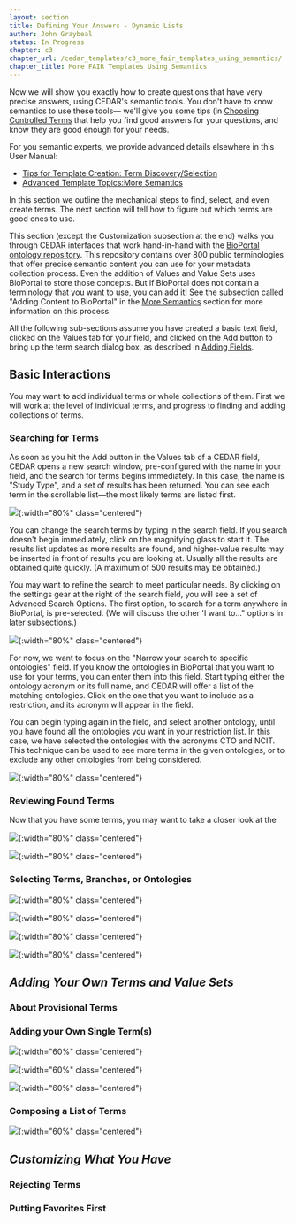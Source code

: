 ```yaml
---
layout: section
title: Defining Your Answers - Dynamic Lists
author: John Graybeal
status: In Progress
chapter: c3
chapter_url: /cedar_templates/c3_more_fair_templates_using_semantics/
chapter_title: More FAIR Templates Using Semantics
---
```


Now we will show you exactly how to create questions 
that have very precise answers, using CEDAR's semantic tools.
You don't have to know semantics to use these tools—
we'll give you some tips (in [Choosing Controlled Terms](https://metadatacenter.github.io/cedar-manual/sections/c3/3_choosing_controlled_terms/) that help you find good answers for your questions,
and know they are good enough for your needs.

For you semantic experts, we provide advanced details elsewhere in this User Manual:
* [Tips for Template Creation: Term Discovery/Selection](https://metadatacenter.github.io/cedar-manual/sections/c5/term_discovery_selection/)
* [Advanced Template Topics:More Semantics](https://metadatacenter.github.io/cedar-manual/sections/c4/more_semantics/)

In this section we outline the mechanical steps to find, select, and even create terms. 
The next section will tell how to figure out which terms are good ones to use.

This section (except the Customization subsection at the end)
walks you through CEDAR interfaces that work hand-in-hand with the 
[BioPortal ontology repository](https://bioportal.bioontology.org). 
This repository contains over 800 public terminologies that offer precise semantic content
you can use for your metadata collection process. 
Even the addition of Values and Value Sets uses BioPortal to store those concepts.
But if BioPortal does not contain a terminology that you want to use, you can add it!
See the subsection called "Adding Content to BioPortal" in the [More Semantics](https://metadatacenter.github.io/cedar-manual/sections/c4/more_semantics/) section for more information on this process.

All the following sub-sections assume you have created a basic text field, 
clicked on the Values tab for your field,
and clicked on the Add button to bring up the term search dialog box, 
as described in [Adding Fields](https://metadatacenter.github.io/cedar-manual/sections/c2/2_adding_fields/).

## Basic Interactions

You may want to add individual terms or whole collections of them. 
First we will work at the level of individual terms, and 
progress to finding and adding collections of terms.


### Searching for Terms

As soon as you hit the Add button in the Values tab of a CEDAR field,
CEDAR opens a new search window, pre-configured with the name in your field, 
and the search for terms begins immediately.
In this case, the name is "Study Type", and a set of results has been returned.
You can see each term in the scrollable list—the most likely terms are listed first.

![](https://github.com/metadatacenter/cedar-manual/raw/master/docs/assets/imgs/search-for-terms-list-results-20191229.png){:width="80%" class="centered"}

You can change the search terms by typing in the search field. 
If you search doesn't begin immediately, click on the magnifying glass to start it.
The results list updates as more results are found,
and higher-value results may be inserted in front of results you are looking at.
Usually all the results are obtained quite quickly.
(A maximum of 500 results may be obtained.)

You may want to refine the search to meet particular needs.
By clicking on the settings gear at the right of the search field,
you will see a set of Advanced Search Options.
The first option, to search for a term anywhere in BioPortal, is pre-selected.
(We will discuss the other 'I want to…" options in later subsections.)

![](https://github.com/metadatacenter/cedar-manual/raw/master/docs/assets/imgs/search-for-term-advanced-options-20191229.png){:width="80%" class="centered"}

For now, we want to focus on the "Narrow your search to specific ontologies" field.
If you know the ontologies in BioPortal that you want to use for your terms,
you can enter them into this field. 
Start typing either the ontology acronym or its full name, 
and CEDAR will offer a list of the matching ontologies.
Click on the one that you want to include as a restriction,
and its acronym will appear in the field.

You can begin typing again in the field, and select another ontology,
until you have found all the ontologies you want in your restriction list.
In this case, we have selected the ontologies with the acronyms CTO and NCIT.
This technique can be used to see more terms in the given ontologies,
or to exclude any other ontologies from being considered.

![](https://github.com/metadatacenter/cedar-manual/raw/master/docs/assets/imgs/search-for-term-restrict-ontologies-20191229.png){:width="80%" class="centered"}

### Reviewing Found Terms

Now that you have some terms, you may want to take a closer look at the 


![](https://github.com/metadatacenter/cedar-manual/raw/master/docs/assets/imgs/search-for-terms-open-branch-20191229.png){:width="80%" class="centered"}

![](https://github.com/metadatacenter/cedar-manual/raw/master/docs/assets/imgs/search-for-terms-show-details-20191229.png){:width="80%" class="centered"}

### Selecting Terms, Branches, or Ontologies

![](https://github.com/metadatacenter/cedar-manual/raw/master/docs/assets/imgs/search-for-branch-20191229.png){:width="80%" class="centered"}

![](https://github.com/metadatacenter/cedar-manual/raw/master/docs/assets/imgs/select-branch-for-addition-20191229.png){:width="80%" class="centered"}

![](https://github.com/metadatacenter/cedar-manual/raw/master/docs/assets/imgs/search-for-ontology-20191229.png){:width="80%" class="centered"}

![](https://github.com/metadatacenter/cedar-manual/raw/master/docs/assets/imgs/search-for-value-set-20191229.png){:width="80%" class="centered"}

## *Adding Your Own Terms and Value Sets*

### About Provisional Terms

### Adding your Own Single Term(s)

![](https://github.com/metadatacenter/cedar-manual/raw/master/docs/assets/imgs/create-term-20191229.png){:width="60%" class="centered"}

![](https://github.com/metadatacenter/cedar-manual/raw/master/docs/assets/imgs/create-term-description-20191229.png){:width="60%" class="centered"}

![](https://github.com/metadatacenter/cedar-manual/raw/master/docs/assets/imgs/create-term-linked-to-existing-20191229.png){:width="60%" class="centered"}

### Composing a List of Terms

![](https://github.com/metadatacenter/cedar-manual/raw/master/docs/assets/imgs/create-value-set-definition-20191229.png){:width="60%" class="centered"}

## *Customizing What You Have*

### Rejecting Terms

### Putting Favorites First
